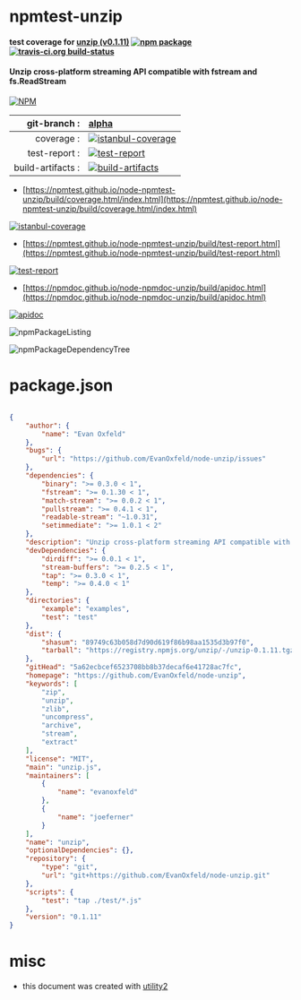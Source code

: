 # npmtest-unzip

#### test coverage for  [unzip (v0.1.11)](https://github.com/EvanOxfeld/node-unzip)  [![npm package](https://img.shields.io/npm/v/npmtest-unzip.svg?style=flat-square)](https://www.npmjs.org/package/npmtest-unzip) [![travis-ci.org build-status](https://api.travis-ci.org/npmtest/node-npmtest-unzip.svg)](https://travis-ci.org/npmtest/node-npmtest-unzip)

#### Unzip cross-platform streaming API compatible with fstream and fs.ReadStream

[![NPM](https://nodei.co/npm/unzip.png?downloads=true&downloadRank=true&stars=true)](https://www.npmjs.com/package/unzip)

| git-branch : | [alpha](https://github.com/npmtest/node-npmtest-unzip/tree/alpha)|
|--:|:--|
| coverage : | [![istanbul-coverage](https://npmtest.github.io/node-npmtest-unzip/build/coverage.badge.svg)](https://npmtest.github.io/node-npmtest-unzip/build/coverage.html/index.html)|
| test-report : | [![test-report](https://npmtest.github.io/node-npmtest-unzip/build/test-report.badge.svg)](https://npmtest.github.io/node-npmtest-unzip/build/test-report.html)|
| build-artifacts : | [![build-artifacts](https://npmtest.github.io/node-npmtest-unzip/glyphicons_144_folder_open.png)](https://github.com/npmtest/node-npmtest-unzip/tree/gh-pages/build)|

- [https://npmtest.github.io/node-npmtest-unzip/build/coverage.html/index.html](https://npmtest.github.io/node-npmtest-unzip/build/coverage.html/index.html)

[![istanbul-coverage](https://npmtest.github.io/node-npmtest-unzip/build/screenCapture.buildCi.browser.%252Ftmp%252Fbuild%252Fcoverage.lib.html.png)](https://npmtest.github.io/node-npmtest-unzip/build/coverage.html/index.html)

- [https://npmtest.github.io/node-npmtest-unzip/build/test-report.html](https://npmtest.github.io/node-npmtest-unzip/build/test-report.html)

[![test-report](https://npmtest.github.io/node-npmtest-unzip/build/screenCapture.buildCi.browser.%252Ftmp%252Fbuild%252Ftest-report.html.png)](https://npmtest.github.io/node-npmtest-unzip/build/test-report.html)

- [https://npmdoc.github.io/node-npmdoc-unzip/build/apidoc.html](https://npmdoc.github.io/node-npmdoc-unzip/build/apidoc.html)

[![apidoc](https://npmdoc.github.io/node-npmdoc-unzip/build/screenCapture.buildCi.browser.%252Ftmp%252Fbuild%252Fapidoc.html.png)](https://npmdoc.github.io/node-npmdoc-unzip/build/apidoc.html)

![npmPackageListing](https://npmtest.github.io/node-npmtest-unzip/build/screenCapture.npmPackageListing.svg)

![npmPackageDependencyTree](https://npmtest.github.io/node-npmtest-unzip/build/screenCapture.npmPackageDependencyTree.svg)



# package.json

```json

{
    "author": {
        "name": "Evan Oxfeld"
    },
    "bugs": {
        "url": "https://github.com/EvanOxfeld/node-unzip/issues"
    },
    "dependencies": {
        "binary": ">= 0.3.0 < 1",
        "fstream": ">= 0.1.30 < 1",
        "match-stream": ">= 0.0.2 < 1",
        "pullstream": ">= 0.4.1 < 1",
        "readable-stream": "~1.0.31",
        "setimmediate": ">= 1.0.1 < 2"
    },
    "description": "Unzip cross-platform streaming API compatible with fstream and fs.ReadStream",
    "devDependencies": {
        "dirdiff": ">= 0.0.1 < 1",
        "stream-buffers": ">= 0.2.5 < 1",
        "tap": ">= 0.3.0 < 1",
        "temp": ">= 0.4.0 < 1"
    },
    "directories": {
        "example": "examples",
        "test": "test"
    },
    "dist": {
        "shasum": "89749c63b058d7d90d619f86b98aa1535d3b97f0",
        "tarball": "https://registry.npmjs.org/unzip/-/unzip-0.1.11.tgz"
    },
    "gitHead": "5a62ecbcef6523708bb8b37decaf6e41728ac7fc",
    "homepage": "https://github.com/EvanOxfeld/node-unzip",
    "keywords": [
        "zip",
        "unzip",
        "zlib",
        "uncompress",
        "archive",
        "stream",
        "extract"
    ],
    "license": "MIT",
    "main": "unzip.js",
    "maintainers": [
        {
            "name": "evanoxfeld"
        },
        {
            "name": "joeferner"
        }
    ],
    "name": "unzip",
    "optionalDependencies": {},
    "repository": {
        "type": "git",
        "url": "git+https://github.com/EvanOxfeld/node-unzip.git"
    },
    "scripts": {
        "test": "tap ./test/*.js"
    },
    "version": "0.1.11"
}
```



# misc
- this document was created with [utility2](https://github.com/kaizhu256/node-utility2)
